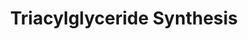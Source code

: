 ---
annotations:
- type: Pathway Ontology
  value: classic metabolic pathway
- type: Pathway Ontology
  value: triacylglycerol biosynthetic pathway
authors:
- MaintBot
- Khanspers
- Egonw
- MirellaKalafati
description: ''
last-edited: 2019-09-17
organisms:
- Danio rerio
redirect_from:
- /index.php/Pathway:WP1347
- /instance/WP1347
schema-jsonld:
- '@context': https://schema.org/
  '@id': https://wikipathways.github.io/pathways/WP1347.html
  '@type': Dataset
  creator:
    '@type': Organization
    name: WikiPathways
  description: ''
  keywords:
  - LIPE
  - zgc:92195
  - LOC565116
  - AYR1
  - Fatty acyl CoA
  - Lysophosphatidic acid
  - gnpat
  - Triacylglycerol
  - LOC563806
  - AGPAT2
  - dgat2
  - Dihydroxyacetone phosphate
  - Acyl dihydroxyacetone phosphate
  - LIPF
  - agps
  - Diacylglycerol
  - Glycerol-3-phosphate
  - LOC794598
  - mogat2
  - lipc
  - Monoacylglycerol
  - zgc:171525
  - agpat4
  - LPL
  - Glycerol
  - agpat3
  - Phosphatidic acid
  - zgc:172295
  - agpat2
  - DKEY-19F4.1
  - GK2
  - LOC556057
  - zgc:154071
  - dgat1
  - GPD1
  license: CC0
  name: Triacylglyceride Synthesis
seo: CreativeWork
title: Triacylglyceride Synthesis
wpid: WP1347
---